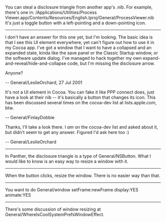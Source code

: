 

You can steal a disclosure triangle from another app's .nib.  For example, there's one in:     /Applications/Utilities/Process Viewer.app/Contents/Resources/English.lproj/General/ProcessViewer.nib
It's just a toggle button with a left-pointing and a down-pointing icon.

----

I don't have an answer for this one yet, but I'm looking.  The basic idea is that I see this UI element everywhere, yet can't figure out how to use it in my Cocoa app.  I've got a window that I want to have a collapsed and an expanded state, kinda like the save panel or the Classic Startup window, or the software update dialog.  I've managed to hack together my own expand-and-reveal/hide-and-collapse code, but I'm missing the disclosure arrow.

Anyone?

-- General/LeslieOrchard, 27 Jul 2001

It's not a UI element in Cocoa. You can fake it like PPP connect does, just have a look at their nib -- it's basically a button that changes its icon. This has been discussed several times on the cocoa-dev list at lists.apple.com, btw.

-- General/FinlayDobbie

Thanks, I'll take a look there.  I *am* on the cocoa-dev list and asked about it, but didn't seem to get any answer.  Figured I'd ask here too :)

-- General/LeslieOrchard

----

In Panther, the disclosure triangle is a type of General/NSButton. What I would like to know is an easy way to resize a window with it.

----

When the button clicks, resize the window. There is no easier way than that.

----

You want to do     General/window setFrame:newFrame display:YES animate:YES

----

There's some discussion of window resizing at General/WhereIsCoolSystemPrefsWindowEffect.